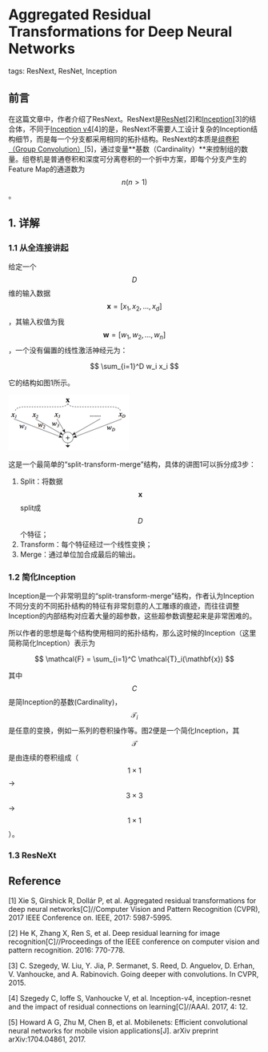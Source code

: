 # Aggregated Residual Transformations for Deep Neural Networks

tags: ResNext, ResNet, Inception

## 前言

在这篇文章中，作者介绍了ResNext。ResNext是[ResNet]()\[2\]和[Inception](https://senliuy.gitbooks.io/advanced-deep-learning/content/di-yi-zhang-ff1a-jing-dian-wang-luo/going-deeper-with-convolutions.html)\[3\]的结合体，不同于[Inception v4](https://senliuy.gitbooks.io/advanced-deep-learning/content/di-yi-zhang-ff1a-jing-dian-wang-luo/di-yi-zhang-ff1a-jing-dian-wang-luo/deep-residual-learning-for-image-recognition.html)\[4\]的是，ResNext不需要人工设计复杂的Inception结构细节，而是每一个分支都采用相同的拓扑结构。ResNext的本质是[组卷积（Group Convolution）](https://senliuy.gitbooks.io/advanced-deep-learning/content/di-yi-zhang-ff1a-jing-dian-wang-luo/di-yi-zhang-ff1a-jing-dian-wang-luo/di-yi-zhang-ff1a-jing-dian-wang-luo/mobilenetxiang-jie.html)\[5\]，通过变量**基数（Cardinality）**来控制组的数量。组卷机是普通卷积和深度可分离卷积的一个折中方案，即每个分支产生的Feature Map的通道数为$$n (n>1)$$。

## 1. 详解

### 1.1 从全连接讲起

给定一个$$D$$维的输入数据$$\mathbf{x} = [x_1, x_2, ..., x_d]$$，其输入权值为我$$\mathbf{w} = [w_1, w_2, ..., w_n]$$，一个没有偏置的线性激活神经元为：


$$
\sum_{i=1}^D w_i x_i
$$


它的结构如图1所示。

![](/assets/ResNeXt_1.png)

这是一个最简单的“split-transform-merge”结构，具体的讲图1可以拆分成3步：

1. Split：将数据$$\mathbf{x}$$split成$$D$$个特征；
2. Transform：每个特征经过一个线性变换；
3. Merge：通过单位加合成最后的输出。

### 1.2 简化Inception

Inception是一个非常明显的“split-transform-merge”结构，作者认为Inception不同分支的不同拓扑结构的特征有非常刻意的人工雕琢的痕迹，而往往调整Inception的内部结构对应着大量的超参数，这些超参数调整起来是非常困难的。

所以作者的思想是每个结构使用相同的拓扑结构，那么这时候的Inception（这里简称简化Inception）表示为

$$
\mathcal{F} = \sum_{i=1}^C \mathcal{T}_i(\mathbf{x})
$$

其中$$C$$是简Inception的基数(Cardinality)，$$\mathcal{T}_i$$是任意的变换，例如一系列的卷积操作等。图2便是一个简化Inception，其$$\mathcal{T}$$是由连续的卷积组成（$$1\times1$$->$$3\times3$$->$$1\times1$$）。

### 1.3 ResNeXt


## Reference

\[1\] Xie S, Girshick R, Dollár P, et al. Aggregated residual transformations for deep neural networks\[C\]//Computer Vision and Pattern Recognition \(CVPR\), 2017 IEEE Conference on. IEEE, 2017: 5987-5995.

\[2\] He K, Zhang X, Ren S, et al. Deep residual learning for image recognition\[C\]//Proceedings of the IEEE conference on computer vision and pattern recognition. 2016: 770-778.

\[3\] C. Szegedy, W. Liu, Y. Jia, P. Sermanet, S. Reed, D. Anguelov, D. Erhan, V. Vanhoucke, and A. Rabinovich. Going deeper with convolutions. In CVPR, 2015.

\[4\] Szegedy C, Ioffe S, Vanhoucke V, et al. Inception-v4, inception-resnet and the impact of residual connections on learning\[C\]//AAAI. 2017, 4: 12.

\[5\] Howard A G, Zhu M, Chen B, et al. Mobilenets: Efficient convolutional neural networks for mobile vision applications\[J\]. arXiv preprint arXiv:1704.04861, 2017.

